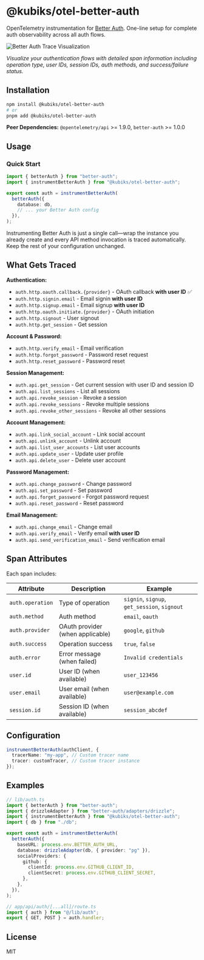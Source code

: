 # @kubiks/otel-better-auth

OpenTelemetry instrumentation for [Better Auth](https://better-auth.com/). One-line setup for complete auth observability across all auth flows.

![Better Auth Trace Visualization](https://github.com/kubiks-inc/otel/blob/main/images/otel-better-auth-trace.png)

_Visualize your authentication flows with detailed span information including operation type, user IDs, session IDs, auth methods, and success/failure status._

## Installation

```bash
npm install @kubiks/otel-better-auth
# or
pnpm add @kubiks/otel-better-auth
```

**Peer Dependencies:** `@opentelemetry/api` >= 1.9.0, `better-auth` >= 1.0.0

## Usage

### Quick Start

```typescript
import { betterAuth } from "better-auth";
import { instrumentBetterAuth } from "@kubiks/otel-better-auth";

export const auth = instrumentBetterAuth(
  betterAuth({
    database: db,
    // ... your Better Auth config
  }),
);
```

Instrumenting Better Auth is just a single call—wrap the instance you already
create and every API method invocation is traced automatically. Keep the rest of
your configuration unchanged.

## What Gets Traced

**Authentication:**

- `auth.http.oauth.callback.{provider}` - OAuth callback **with user ID** ✅
- `auth.http.signin.email` - Email signin **with user ID**
- `auth.http.signup.email` - Email signup **with user ID**
- `auth.http.oauth.initiate.{provider}` - OAuth initiation
- `auth.http.signout` - User signout
- `auth.http.get_session` - Get session

**Account & Password:**

- `auth.http.verify_email` - Email verification
- `auth.http.forgot_password` - Password reset request
- `auth.http.reset_password` - Password reset

**Session Management:**

- `auth.api.get_session` - Get current session with user ID and session ID
- `auth.api.list_sessions` - List all sessions
- `auth.api.revoke_session` - Revoke a session
- `auth.api.revoke_sessions` - Revoke multiple sessions
- `auth.api.revoke_other_sessions` - Revoke all other sessions

**Account Management:**

- `auth.api.link_social_account` - Link social account
- `auth.api.unlink_account` - Unlink account
- `auth.api.list_user_accounts` - List user accounts
- `auth.api.update_user` - Update user profile
- `auth.api.delete_user` - Delete user account

**Password Management:**

- `auth.api.change_password` - Change password
- `auth.api.set_password` - Set password
- `auth.api.forget_password` - Forgot password request
- `auth.api.reset_password` - Reset password

**Email Management:**

- `auth.api.change_email` - Change email
- `auth.api.verify_email` - Verify email **with user ID**
- `auth.api.send_verification_email` - Send verification email

## Span Attributes

Each span includes:

| Attribute        | Description                      | Example                                      |
| ---------------- | -------------------------------- | -------------------------------------------- |
| `auth.operation` | Type of operation                | `signin`, `signup`, `get_session`, `signout` |
| `auth.method`    | Auth method                      | `email`, `oauth`                             |
| `auth.provider`  | OAuth provider (when applicable) | `google`, `github`                           |
| `auth.success`   | Operation success                | `true`, `false`                              |
| `auth.error`     | Error message (when failed)      | `Invalid credentials`                        |
| `user.id`        | User ID (when available)         | `user_123456`                                |
| `user.email`     | User email (when available)      | `user@example.com`                           |
| `session.id`     | Session ID (when available)      | `session_abcdef`                             |

## Configuration

```typescript
instrumentBetterAuth(authClient, {
  tracerName: "my-app", // Custom tracer name
  tracer: customTracer, // Custom tracer instance
});
```

## Examples

```typescript
// lib/auth.ts
import { betterAuth } from "better-auth";
import { drizzleAdapter } from "better-auth/adapters/drizzle";
import { instrumentBetterAuth } from "@kubiks/otel-better-auth";
import { db } from "./db";

export const auth = instrumentBetterAuth(
  betterAuth({
    baseURL: process.env.BETTER_AUTH_URL,
    database: drizzleAdapter(db, { provider: "pg" }),
    socialProviders: {
      github: {
        clientId: process.env.GITHUB_CLIENT_ID,
        clientSecret: process.env.GITHUB_CLIENT_SECRET,
      },
    },
  }),
);

// app/api/auth/[...all]/route.ts
import { auth } from "@/lib/auth";
export { GET, POST } = auth.handler;
```

## License

MIT
